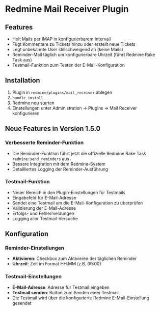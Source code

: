 # Redmine Mail Receiver Plugin

## Features
- Holt Mails per IMAP in konfigurierbarem Intervall
- Fügt Kommentare zu Tickets hinzu oder erstellt neue Tickets
- Legt unbekannte User stillschweigend an (keine Mails)
- Reminder-Mail täglich um konfigurierbare Uhrzeit (führt Redmine Rake Task aus)
- Testmail-Funktion zum Testen der E-Mail-Konfiguration

## Installation
1. Plugin in `redmine/plugins/mail_receiver` ablegen
2. `bundle install`
3. Redmine neu starten
4. Einstellungen unter Administration → Plugins → Mail Receiver konfigurieren

## Neue Features in Version 1.5.0

### Verbesserte Reminder-Funktion
- Die Reminder-Funktion führt jetzt die offizielle Redmine Rake Task `redmine:send_reminders` aus
- Bessere Integration mit dem Redmine-System
- Detailliertes Logging der Reminder-Ausführung

### Testmail-Funktion
- Neuer Bereich in den Plugin-Einstellungen für Testmails
- Eingabefeld für E-Mail-Adresse
- Sendet eine Testmail um die E-Mail-Konfiguration zu überprüfen
- Validierung der E-Mail-Adresse
- Erfolgs- und Fehlermeldungen
- Logging aller Testmail-Versuche

## Konfiguration

### Reminder-Einstellungen
- **Aktivieren**: Checkbox zum Aktivieren der täglichen Reminder
- **Uhrzeit**: Zeit im Format HH:MM (z.B. 09:00)

### Testmail-Einstellungen
- **E-Mail-Adresse**: Adresse für Testmail eingeben
- **Testmail senden**: Button zum Senden einer Testmail
- Die Testmail wird über die konfigurierte Redmine E-Mail-Einstellung gesendet